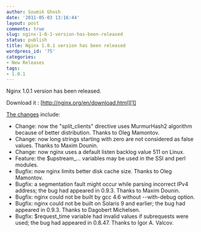 ```yaml
---
author: Soumik Ghosh
date: '2011-05-03 13:16:44'
layout: post
comments: true
slug: nginx-1-0-1-version-has-been-released
status: publish
title: Nginx 1.0.1 version has been released
wordpress_id: '75'
categories:
- New Releases
tags:
- 1.0.1
---
```


Nginx 1.0.1 version has been released.

Download it : [http://nginx.org/en/download.html][1]

[The changes][2] include:

  * Change: now the "split_clients" directive uses MurmurHash2 algorithm because of better distribution. Thanks to Oleg Mamontov.
  * Change: now long strings starting with zero are not considered as false values. Thanks to Maxim Dounin.
  * Change: now nginx uses a default listen backlog value 511 on Linux.
  * Feature: the $upstream_... variables may be used in the SSI and perl modules.
  * Bugfix: now nginx limits better disk cache size. Thanks to Oleg Mamontov.
  * Bugfix: a segmentation fault might occur while parsing incorrect IPv4 address; the bug had appeared in 0.9.3. Thanks to Maxim Dounin.
  * Bugfix: nginx could not be built by gcc 4.6 without --with-debug option.
  * Bugfix: nginx could not be built on Solaris 9 and earlier; the bug had appeared in 0.9.3. Thanks to Dagobert Michelsen.
  * Bugfix: $request_time variable had invalid values if subrequests were used; the bug had appeared in 0.8.47. Thanks to Igor A. Valcov.

   [1]: http://nginx.org/en/download.html (Download Nginx)
   [2]: http://forum.nginx.org/read.php?27,195215,195215

